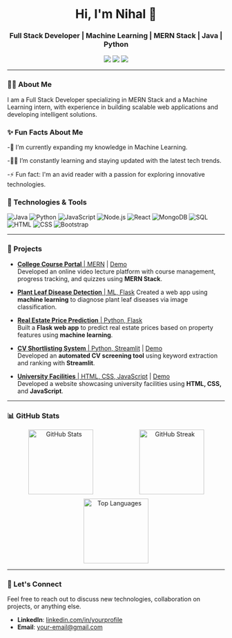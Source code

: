 <h1 align="center">Hi, I'm Nihal 👋</h1>
<h3 align="center">Full Stack Developer | Machine Learning | MERN Stack | Java | Python</h3>

<p align="center">
  <a href="https://github.com/nihalsathawane2003"><img src="https://img.shields.io/github/followers/nihalsathawane2003?label=Follow&style=social"></a>
  <a href="https://linkedin.com/in/nihal-sathawane"><img src="https://img.shields.io/badge/-LinkedIn-blue?style=flat-square&logo=Linkedin&logoColor=white"></a>
  <a href="mailto:nihalsathawane2003@gmail.com"><img src="https://img.shields.io/badge/-Gmail-red?style=flat-square&logo=Gmail&logoColor=white"></a>
</p>

---

### 👨‍💻 About Me

I am a Full Stack Developer specializing in MERN Stack and a Machine Learning intern, with experience in building scalable web applications and developing intelligent solutions.

### ✨ Fun Facts About Me
-🌱 I’m currently expanding my knowledge in Machine Learning.

-🧑‍💻 I’m constantly learning and staying updated with the latest tech trends.

-⚡ Fun fact: I'm an avid reader with a passion for exploring innovative technologies.

### 🔧 Technologies & Tools

![Java](https://img.shields.io/badge/-Java-333333?style=flat&logo=openjdk)
![Python](https://img.shields.io/badge/-Python-333333?style=flat&logo=python)
![JavaScript](https://img.shields.io/badge/-JavaScript-333333?style=flat&logo=javascript)
![Node.js](https://img.shields.io/badge/-Node.js-333333?style=flat&logo=node.js)
![React](https://img.shields.io/badge/-React-333333?style=flat&logo=react)
![MongoDB](https://img.shields.io/badge/-MongoDB-333333?style=flat&logo=mongodb)
![SQL](https://img.shields.io/badge/-SQL-333333?style=flat&logo=postgresql)
![HTML](https://img.shields.io/badge/-HTML-333333?style=flat&logo=html5)
![CSS](https://img.shields.io/badge/-CSS-333333?style=flat&logo=css3)
![Bootstrap](https://img.shields.io/badge/-Bootstrap-333333?style=flat&logo=bootstrap)

---

### 🚀 Projects 

- [**College Course Portal** | MERN](https://github.com/nihalsathawane2003/LMS-Portal_College) | [Demo](https://collegelmsportal.netlify.app)  
  Developed an online video lecture platform with course management, progress tracking, and quizzes using **MERN Stack**.

- [**Plant Leaf Disease Detection** | ML, Flask](https://github.com/nihalsathawane2003/Plant_leaf_desease_detection)
  Created a web app using **machine learning** to diagnose plant leaf diseases via image classification.

- [**Real Estate Price Prediction** | Python, Flask](https://github.com/nihalsathawane2003/Real_State_price_prediction)  
  Built a **Flask web app** to predict real estate prices based on property features using **machine learning**.

- [**CV Shortlisting System** | Python, Streamlit](https://github.com/nihalsathawane2003/CV-Shortlisting-System) | [Demo](https:nihalsathawane2003-cv-shortlisting-system-app-yxqpfp.streamlit.app)  
  Developed an **automated CV screening tool** using keyword extraction and ranking with **Streamlit**.

- [**University Facilities** | HTML, CSS, JavaScript](https://github.com/nihalsathawane2003/university_facilities) | [Demo](https://nihalsathawane2003.github.io/university_facilities/)  
  Developed a website showcasing university facilities using **HTML, CSS,** and **JavaScript**.


---

### 📊 GitHub Stats

<div align="center" style="display: flex; flex-wrap: wrap; justify-content: center; gap: 10px;">
  <img src="https://github-readme-stats.vercel.app/api?username=nihalsathawane2003&show_icons=true&theme=radical&count_private=true" alt="GitHub Stats" style="flex: 1 1 48%; height: 150px; box-sizing: border-box;" />
  <img src="https://github-readme-streak-stats.herokuapp.com/?user=nihalsathawane2003&theme=radical" alt="GitHub Streak" style="flex: 1 1 48%; height: 150px; box-sizing: border-box;" />
</div>

<div align="center" style="margin-top: 10px;">
  <img src="https://github-readme-stats.vercel.app/api/top-langs/?username=nihalsathawane2003&layout=compact&theme=radical" alt="Top Languages" style="flex: 1 1 100%; height: 150px;" />
</div>

---

### 🤝 Let's Connect

Feel free to reach out to discuss new technologies, collaboration on projects, or anything else.

- **LinkedIn**: [linkedin.com/in/yourprofile](https://linkedin.com/in/yourprofile)
- **Email**: [your-email@gmail.com](mailto:your-email@gmail.com)

